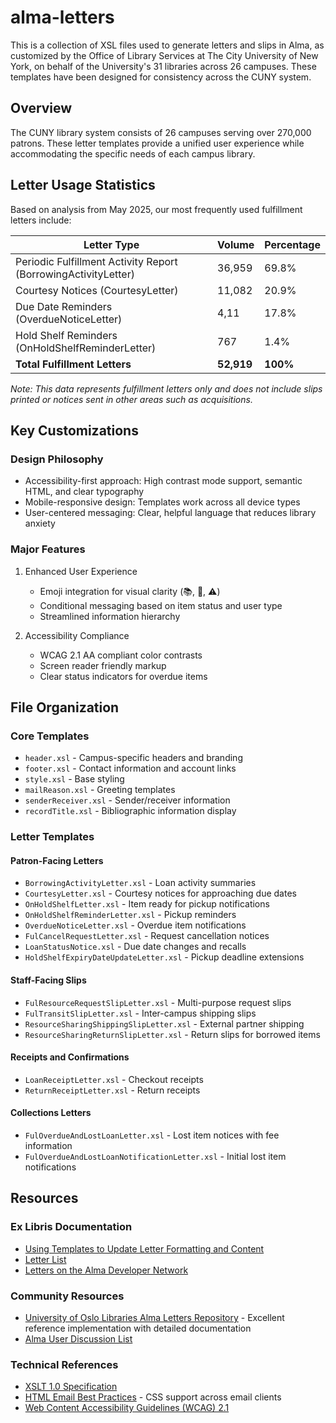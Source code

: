 # alma-letters

This is a collection of XSL files used to generate letters and slips in Alma, as customized by the Office of Library Services at The City University of New York, on behalf of the University's 31 libraries across 26 campuses. These templates have been designed for consistency across the CUNY system.

## Overview
The CUNY library system consists of 26 campuses serving over 270,000 patrons. These letter templates provide a unified user experience while accommodating the specific needs of each campus library.

## Letter Usage Statistics
Based on analysis from May 2025, our most frequently used fulfillment letters include:

|Letter Type|Volume|Percentage|
|-|-|-|
|Periodic Fulfillment Activity Report (BorrowingActivityLetter)|36,959|69.8%|
|Courtesy Notices (CourtesyLetter)|11,082|20.9%|
|Due Date Reminders (OverdueNoticeLetter)|4,11|17.8%|
|Hold Shelf Reminders (OnHoldShelfReminderLetter)|767|1.4%|
|**Total Fulfillment Letters**|**52,919**|**100%**|

*Note: This data represents fulfillment letters only and does not include slips printed or notices sent in other areas such as acquisitions.*

## Key Customizations

### Design Philosophy
* Accessibility-first approach: High contrast mode support, semantic HTML, and clear typography
* Mobile-responsive design: Templates work across all device types
* User-centered messaging: Clear, helpful language that reduces library anxiety

### Major Features
1. Enhanced User Experience

    * Emoji integration for visual clarity (📚, 🚚, ⚠️)
    * Conditional messaging based on item status and user type
    * Streamlined information hierarchy

3. Accessibility Compliance

    * WCAG 2.1 AA compliant color contrasts
    * Screen reader friendly markup
    * Clear status indicators for overdue items

## File Organization

### Core Templates
* `header.xsl` - Campus-specific headers and branding
* `footer.xsl` - Contact information and account links
* `style.xsl` - Base styling
* `mailReason.xsl` - Greeting templates
* `senderReceiver.xsl` - Sender/receiver information
* `recordTitle.xsl` - Bibliographic information display

### Letter Templates

#### Patron-Facing Letters

* `BorrowingActivityLetter.xsl` - Loan activity summaries
* `CourtesyLetter.xsl` - Courtesy notices for approaching due dates
* `OnHoldShelfLetter.xsl` - Item ready for pickup notifications
* `OnHoldShelfReminderLetter.xsl` - Pickup reminders
* `OverdueNoticeLetter.xsl` - Overdue item notifications
* `FulCancelRequestLetter.xsl` - Request cancellation notices
* `LoanStatusNotice.xsl` - Due date changes and recalls
* `HoldShelfExpiryDateUpdateLetter.xsl` - Pickup deadline extensions

#### Staff-Facing Slips

* `FulResourceRequestSlipLetter.xsl` - Multi-purpose request slips
* `FulTransitSlipLetter.xsl` - Inter-campus shipping slips
* `ResourceSharingShippingSlipLetter.xsl` - External partner shipping
* `ResourceSharingReturnSlipLetter.xsl` - Return slips for borrowed items

#### Receipts and Confirmations

* `LoanReceiptLetter.xsl` - Checkout receipts
* `ReturnReceiptLetter.xsl` - Return receipts

#### Collections Letters

* `FulOverdueAndLostLoanLetter.xsl` - Lost item notices with fee information
* `FulOverdueAndLostLoanNotificationLetter.xsl` - Initial lost item notifications

## Resources

### Ex Libris Documentation
* [Using Templates to Update Letter Formatting and Content](https://knowledge.exlibrisgroup.com/Alma/Product_Documentation/010Alma_Online_Help_(English)/050Administration/050Configuring_General_Alma_Functions/070Configuring_Alma_Letters#Using_Templates_to_Update_Letter_Formatting_and_Content)
* [Letter List](https://knowledge.exlibrisgroup.com/Alma/Product_Documentation/010Alma_Online_Help_(English)/050Administration/050Configuring_General_Alma_Functions/070Configuring_Alma_Letters#Letter_List)
* [Letters on the Alma Developer Network](https://developers.exlibrisgroup.com/?s=letters)

### Community Resources

* [University of Oslo Libraries Alma Letters Repository](https://github.com/uio-library/alma-letters-ubo) - Excellent reference implementation with detailed documentation
* [Alma User Discussion List](https://exlibrisusers.org/postorius/lists/alma.exlibrisusers.org/)

### Technical References

* [XSLT 1.0 Specification](https://www.w3.org/TR/xslt-10/)
* [HTML Email Best Practices](https://www.campaignmonitor.com/css/) - CSS support across email clients
* [Web Content Accessibility Guidelines (WCAG) 2.1](https://www.w3.org/WAI/WCAG21/quickref/)
